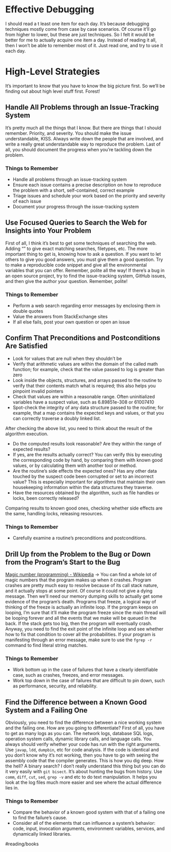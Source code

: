 # Effective Debugging
I should read a t least one item for each day. It’s because debugging techniques mostly come from case by case scenarios. Of course it’ll go from higher to lower, but these are just techniques. So I felt it would be better for me to actually acquire one item a day. Instead of reading it all, then I won’t be able to remember most of it. Just read one, and try to use it each day. 

# High-Level Strategies
It’s important to know that you have to know the big picture first. So we’ll be finding out about high level stuff first. Forest!

## Handle All Problems through an Issue-Tracking System
It’s pretty much all the things that I know. But there are things that I should remember. Priority, and severity. You should make the issue understandable, KISS. Always write down the people that are involved, and write a really great understandable way to reproduce the problem. 
 Last of all, you should document the progress when you’re tackling down the problem. 

### Things to Remember
* Handle all problems through an issue-tracking system
* Ensure each issue contains a precise description on how to reproduce the problem with a short, self-contained, correct example
* Triage issues and schedule your work based on the priority and severity of each issue
* Document your progress through the issue-tracking system

## Use Focused Queries to Search the Web for Insights into Your Problem
First of all, I think it’s best to get some techniques of searching the web. Adding “” to give exact matching searches, filetypes, etc. 
 The more important thing to get is, knowing how to ask a question. If you want to let others to give you good answers, you must give them a good question. Try to make a reproducible code snippet and give all the environmental variables that you can offer. Remember, polite all the way!
 If there’s a bug in an open source project, try to find the issue-tracking system, GitHub issues, and then give the author your question. Remember, polite!

### Things to Remember
* Perform a web search regarding error messages by enclosing them in double quotes
* Value the answers from StackExchange sites
* If all else fails, post your own question or open an issue

## Confirm That Preconditions and Postconditions Are Satisfied
* Look for values that are null when they shouldn’t be
* Verify that arithmetic values are within the domain of the called math function; for example, check that the value passed to log is greater than zero
* Look inside the objects, structures, and arrays passed to the routine to verify that their contents match what is required; this also helps you pinpoint invalid pointers
* Check that values are within a reasonable range. Often uninitialized variables have a suspect value, such as 6.89851e-308 or 61007410
* Spot-check the integrity of any data structure passed to the routine; for example, that a map contains the expected keys and values, or that you can correctly traverse a doubly linked list. 

After checking the above list, you need to think about the result of the algorithm execution.
* Do the computed results look reasonable? Are they within the range of expected results?
* If yes, are the results actually correct? You can verify this by executing the corresponding code by hand, by comparing them with known good values, or by calculating them with another tool or method.
* Are the routine’s side effects the expected ones? Has any other data touched by the suspect code been corrupted or set to an incorrect value? This is especially important for algorithms that maintain their own housekeeping information within the data structures they traverse.
* Have the resources obtained by the algorithm, such as file handles or locks, been correctly released?

Comparing results to known good ones, checking whether side effects are the same, handling locks, releasing resources.

### Things to Remember
* Carefully examine a routine’s preconditions and postconditions.

## Drill Up from the Problem to the Bug or Down from the Program’s Start to the Bug
[Magic number (programming) - Wikipedia](https://en.wikipedia.org/wiki/Magic_number_%28programming%29) -> You can find a whole lot of magic numbers that the program makes up when it crashes. 
 Program crashes are pretty much easy to resolve because of its call stack nature, and it actually stops at some point. Of course it could not give a dying message. Then we’ll need our memory dumping skills to actually get some evidence of the program’s death.
 Programs that freeze, a logical way of thinking of the freeze is actually an infinite loop. If the program keeps on looping, I’m sure that it’ll make the program freeze since the main thread will be looping forever and all the events that we make will be queued in the back. If the stack gets too big, then the program will eventually crash. Anyway, you need to find the exit point of the infinite loop and see whether how to fix that condition to cover all the probabilities.
 If your program is manifesting through an error message, make sure to use the `fgrep -r` command to find literal string matches. 

### Things to Remember
* Work bottom up in the case of failures that have a clearly identifiable case, such as crashes, freezes, and error messages.
* Work top down in the case of failures that are difficult to pin down, such as performance, security, and reliability. 

## Find the Difference between a Known Good System and a Failing One
Obviously, you need to find the difference between a nice working system and the failing one. How are you going to differentiate? First of all, you have to get as many logs as you can. The network logs, database SQL logs, operation system calls, dynamic library calls, and language calls. You always should verify whether your code has run with the right arguments. 
 Use `javap`, `ldd`, `dumpbin`, etc for code analysis. If the code is identical and you don’t know why it’s not working, then you have to go with seeing the assembly code that the compiler generates. This is how you dig deep.
 How the hell? A binary search? I don’t really understand this thing but you can do it very easily with `git bisect`. It’s about hunting the bugs from history.
 Use `comm`, `diff`, `cut`, `sed`, `grep -v` and etc to do text manipulation. It helps you look at the log files much more easier and see where the actual difference lies in. 

### Things to Remember
* Compare the behavior of a known good system with that of a failing one to find the failure’s cause.
* Consider all of the elements that can influence a system’s behavior: code, input, invocation arguments, environment variables, services, and dynamically linked libraries. 

#reading/books